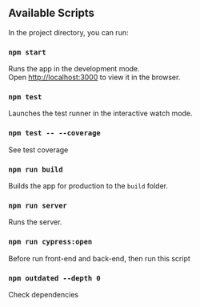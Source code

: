 ## Available Scripts

In the project directory, you can run:

### `npm start`

Runs the app in the development mode.<br />
Open [http://localhost:3000](http://localhost:3000) to view it in the browser.

### `npm test`

Launches the test runner in the interactive watch mode.

### `npm test -- --coverage`

See test coverage

### `npm run build`

Builds the app for production to the `build` folder.

### `npm run server`

Runs the server.

### `npm run cypress:open`

Before run front-end and back-end, then run this script

### `npm outdated --depth 0`

Check dependencies
